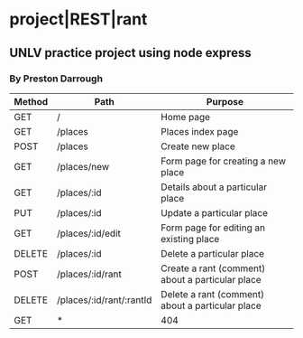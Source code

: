 # project|REST|rant
## UNLV practice project using node express
### By Preston Darrough

| Method |	Path |	Purpose |
|----------|--------------|--------|
| GET |	/ |	Home page |
| GET |	/places |	Places index page |
| POST |	/places |	Create new place |
| GET |	/places/new |	Form page for creating a new place |
| GET |	/places/:id |	Details about a particular place |
| PUT |	/places/:id |	Update a particular place |
| GET |	/places/:id/edit |	Form page for editing an existing place |
| DELETE |	/places/:id |	Delete a particular place |
| POST |	/places/:id/rant  |	Create a rant (comment) about a particular place |
| DELETE |	/places/:id/rant/:rantId |	Delete a rant (comment) about a particular place |
| GET |	* |	404 | page (matches any route not defined above) |